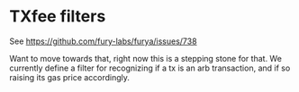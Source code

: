 # TXfee filters

See <https://github.com/fury-labs/furya/issues/738>

Want to move towards that, right now this is a stepping stone for that.
We currently define a filter for recognizing if a tx is an arb
transaction, and if so raising its gas price accordingly.
